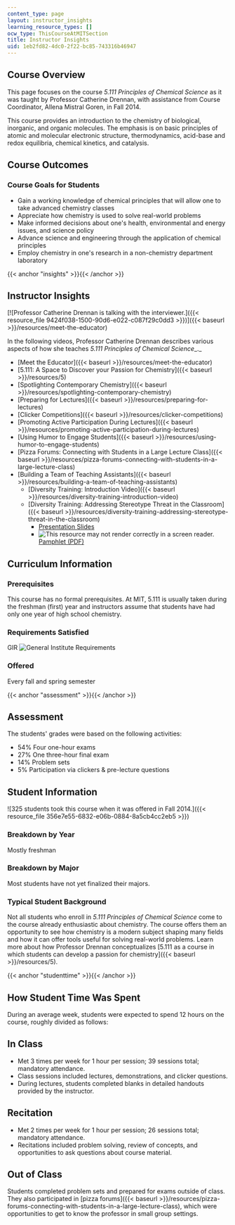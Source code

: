 ```yaml
---
content_type: page
layout: instructor_insights
learning_resource_types: []
ocw_type: ThisCourseAtMITSection
title: Instructor Insights
uid: 1eb2fd82-4dc0-2f22-bc85-743316b46947
---
```


Course Overview
---------------

This page focuses on the course _5.111 Principles of Chemical Science_ as it was taught by Professor Catherine Drennan, with assistance from Course Coordinator, Allena Mistral Goren, in Fall 2014.

This course provides an introduction to the chemistry of biological, inorganic, and organic molecules. The emphasis is on basic principles of atomic and molecular electronic structure, thermodynamics, acid-base and redox equilibria, chemical kinetics, and catalysis.

Course Outcomes
---------------

### Course Goals for Students

*   Gain a working knowledge of chemical principles that will allow one to take advanced chemistry classes
*   Appreciate how chemistry is used to solve real-world problems
*   Make informed decisions about one's health, environmental and energy issues, and science policy
*   Advance science and engineering through the application of chemical principles
*   Employ chemistry in one's research in a non-chemistry department laboratory

{{< anchor "insights" >}}{{< /anchor >}}

Instructor Insights
-------------------

[![Professor Catherine Drennan is talking with the interviewer.]({{< resource_file 9424f038-1500-90d6-e022-c087f29c0dd3 >}})]({{< baseurl >}}/resources/meet-the-educator)

In the following videos, Professor Catherine Drennan describes various aspects of how she teaches _5.111 Principles of Chemical Science__._

*   [Meet the Educator]({{< baseurl >}}/resources/meet-the-educator)
*   [5.111: A Space to Discover your Passion for Chemistry]({{< baseurl >}}/resources/5)
*   [Spotlighting Contemporary Chemistry]({{< baseurl >}}/resources/spotlighting-contemporary-chemistry)
*   [Preparing for Lectures]({{< baseurl >}}/resources/preparing-for-lectures)
*   [Clicker Competitions]({{< baseurl >}}/resources/clicker-competitions)
*   [Promoting Active Participation During Lectures]({{< baseurl >}}/resources/promoting-active-participation-during-lectures)
*   [Using Humor to Engage Students]({{< baseurl >}}/resources/using-humor-to-engage-students)
*   [Pizza Forums: Connecting with Students in a Large Lecture Class]({{< baseurl >}}/resources/pizza-forums-connecting-with-students-in-a-large-lecture-class)
*   [Building a Team of Teaching Assistants]({{< baseurl >}}/resources/building-a-team-of-teaching-assistants)
    *   [Diversity Training: Introduction Video]({{< baseurl >}}/resources/diversity-training-introduction-video)
    *   [Diversity Training: Addressing Stereotype Threat in the Classroom]({{< baseurl >}}/resources/diversity-training-addressing-stereotype-threat-in-the-classroom)
        *   [Presentation Slides](http://drennan.mit.edu/education/education-interests/teacher-and-mentor-training/#Diversity-Training)
        *   ![This resource may not render correctly in a screen reader.](/images/inacessible.gif)[Pamphlet (PDF)](http://drennan.mit.edu/wp-content/uploads/2018/03/Reading.pdf)

Curriculum Information
----------------------

### Prerequisites

This course has no formal prerequisites. At MIT, 5.111 is usually taken during the freshman (first) year and instructors assume that students have had only one year of high school chemistry.

### Requirements Satisfied

GIR ![General Institute Requirements](/images/educator/icon-question-gir.png)

### Offered

Every fall and spring semester

{{< anchor "assessment" >}}{{< /anchor >}}

Assessment
----------

The students' grades were based on the following activities:

- 54% Four one-hour exams
- 27% One three-hour final exam
- 14% Problem sets
- 5% Participation via clickers & pre-lecture questions

Student Information
-------------------

![325 students took this course when it was offered in Fall 2014.]({{< resource_file 356e7e55-6832-e06b-0884-8a5cb4cc2eb5 >}})

### Breakdown by Year

Mostly freshman

### Breakdown by Major

Most students have not yet finalized their majors.

### Typical Student Background

Not all students who enroll in _5.111 Principles of Chemical Science_ come to the course already enthusiastic about chemistry. The course offers them an opportunity to see how chemistry is a modern subject shaping many fields and how it can offer tools useful for solving real-world problems. Learn more about how Professor Drennan conceptualizes [5.111 as a course in which students can develop a passion for chemistry]({{< baseurl >}}/resources/5).

{{< anchor "studenttime" >}}{{< /anchor >}}

How Student Time Was Spent
--------------------------

During an average week, students were expected to spend 12 hours on the course, roughly divided as follows:

In Class
--------

*   Met 3 times per week for 1 hour per session; 39 sessions total; mandatory attendance.
*   Class sessions included lectures, demonstrations, and clicker questions.
*   During lectures, students completed blanks in detailed handouts provided by the instructor.

Recitation
----------

*   Met 2 times per week for 1 hour per session; 26 sessions total; mandatory attendance.
*   Recitations included problem solving, review of concepts, and opportunities to ask questions about course material.

Out of Class
------------

Students completed problem sets and prepared for exams outside of class. They also participated in [pizza forums]({{< baseurl >}}/resources/pizza-forums-connecting-with-students-in-a-large-lecture-class), which were opportunities to get to know the professor in small group settings.